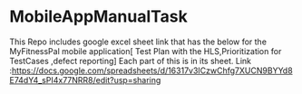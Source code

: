 # MobileAppManualTask
This Repo includes google excel sheet link that has the below for the MyFitnessPal mobile application[
Test Plan with the HLS,Prioritization for TestCases ,defect reporting] Each part of this is in its sheet.
Link :https://docs.google.com/spreadsheets/d/16317v3ICzwChfg7XUCN9BYYd8E74dY4_sPI4x77NRR8/edit?usp=sharing
